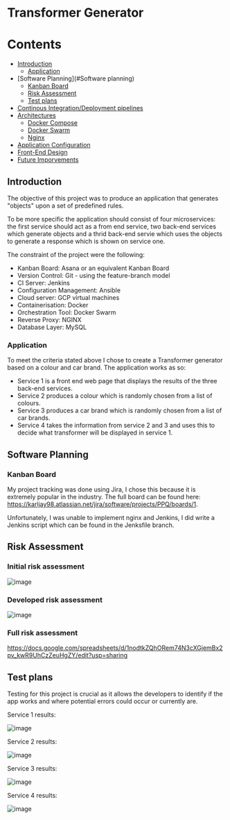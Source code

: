 # Transformer Generator


# Contents
* [Introduction](#Introduction)
    * [Application](#Application)
* [Software Planning](#Software planning)
    * [Kanban Board](#Kanban-Board)
    * [Risk Assessment](#Risk-Assessment)
    * [Test plans](#Test-plans)
* [Continous Integration/Deployment pipelines](#Continous-Integration/Deployment-pipelines)
* [Architectures](#Architectures)
    * [Docker Compose](#Docker-Compose)
    * [Docker Swarm](#Docker-Swarm)
    * [Nginx](#Niginx)
* [Application Configuration](#Application-Configuration)
* [Front-End Design](#Front-End-Design)
* [Future Imporvements](#Future-Improvements)


## Introduction

The objective of this project was to produce an application that generates "objects" upon a set of predefined rules.

To be more specific the application should consist of four microservices: the first service should act as a from end service, two back-end services which generate objects and a thrid back-end servie which uses the objects to generate a response which is shown on service one.

The constraint of the project were the following:

* Kanban Board: Asana or an equivalent Kanban Board
* Version Control: Git - using the feature-branch model
* CI Server: Jenkins
* Configuration Management: Ansible
* Cloud server: GCP virtual machines
* Containerisation: Docker
* Orchestration Tool: Docker Swarm
* Reverse Proxy: NGINX
* Database Layer: MySQL

### Application

To meet the criteria stated above I chose to create a Transformer generator based on a colour and car brand. The application works as so:

* Service 1 is a front end web page that displays the results of the three back-end services.
* Service 2 produces a colour which is randomly chosen from a list of colours.
* Service 3 produces a car brand which is randomly chosen from a list of car brands.
* Service 4 takes the information from service 2 and 3 and uses this to decide what transformer will be displayed in service 1.


## Software Planning

### Kanban Board

My project tracking was done using Jira, I chose this because it is extremely popular in the industry. The full board can be found here: https://karljay98.atlassian.net/jira/software/projects/PPQ/boards/1.

Unfortunately, I was unable to implement nginx and Jenkins, I did write a Jenkins script which can be found in the Jenksfile branch. 


## Risk Assessment

### Initial risk assessment

![image](https://user-images.githubusercontent.com/71146682/169899580-42523e74-f9b0-41f1-9383-0f721f8e0e13.png)

### Developed risk assessment

![image](https://user-images.githubusercontent.com/71146682/169901670-b5eea29e-2282-4cc8-9b4a-7c0b793d6170.png)

### Full risk assessment

https://docs.google.com/spreadsheets/d/1nodtkZQhORem74N3cXGjemBx2pv_kwR9UhCzZeuHgZY/edit?usp=sharing


## Test plans

Testing for this project is crucial as it allows the developers to identify if the app works and where potential errors could occur or currently are.

Service 1 results:

![image](https://user-images.githubusercontent.com/71146682/169902518-ec5ce0bd-8e96-40b4-8c30-8c929bbd18ea.png)

Service 2 results:

![image](https://user-images.githubusercontent.com/71146682/169902634-81db92ba-087c-44b6-b85d-deb5e2390378.png)


Service 3 results:

![image](https://user-images.githubusercontent.com/71146682/169902725-a55e2c3d-9284-45d9-93cf-45cf2a0c5a11.png)


Service 4 results:

![image](https://user-images.githubusercontent.com/71146682/169902783-7a02d845-7c3e-4ad1-b5b1-b4b9c2ba3555.png)






